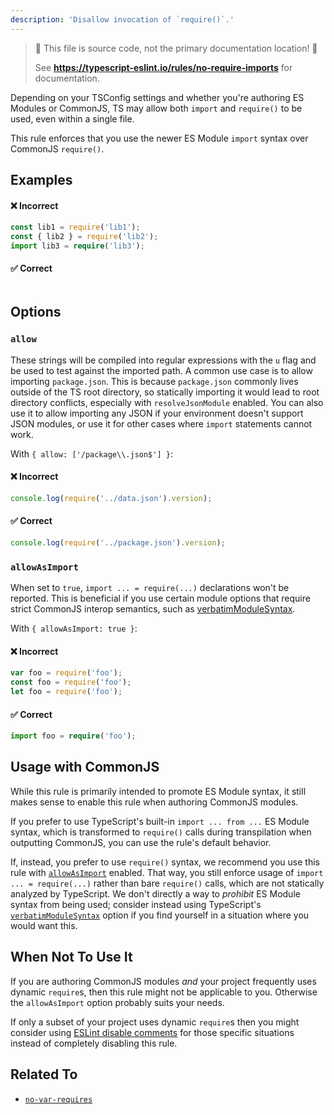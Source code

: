 ```yaml
---
description: 'Disallow invocation of `require()`.'
---
```


> 🛑 This file is source code, not the primary documentation location! 🛑
>
> See **https://typescript-eslint.io/rules/no-require-imports** for documentation.

Depending on your TSConfig settings and whether you're authoring ES Modules or CommonJS, TS may allow both `import` and `require()` to be used, even within a single file.

This rule enforces that you use the newer ES Module `import` syntax over CommonJS `require()`.

## Examples

<!--tabs-->

#### ❌ Incorrect

```ts
const lib1 = require('lib1');
const { lib2 } = require('lib2');
import lib3 = require('lib3');
```

#### ✅ Correct

```ts

```

<!--/tabs-->

## Options

### `allow`

<!-- insert option description -->

These strings will be compiled into regular expressions with the `u` flag and be used to test against the imported path. A common use case is to allow importing `package.json`. This is because `package.json` commonly lives outside of the TS root directory, so statically importing it would lead to root directory conflicts, especially with `resolveJsonModule` enabled. You can also use it to allow importing any JSON if your environment doesn't support JSON modules, or use it for other cases where `import` statements cannot work.

With `{ allow: ['/package\\.json$'] }`:

<!--tabs-->

#### ❌ Incorrect

```ts option='{ "allow": ["/package.json$"] }'
console.log(require('../data.json').version);
```

#### ✅ Correct

```ts option='{ "allow": ["/package.json$"] }'
console.log(require('../package.json').version);
```

<!--/tabs-->

### `allowAsImport`

<!-- insert option description -->

When set to `true`, `import ... = require(...)` declarations won't be reported.
This is beneficial if you use certain module options that require strict CommonJS interop semantics, such as [verbatimModuleSyntax](https://www.typescriptlang.org/tsconfig/#verbatimModuleSyntax).

With `{ allowAsImport: true }`:

<!--tabs-->

#### ❌ Incorrect

```ts option='{ "allowAsImport": true }'
var foo = require('foo');
const foo = require('foo');
let foo = require('foo');
```

#### ✅ Correct

```ts option='{ "allowAsImport": true }'
import foo = require('foo');

```

<!--/tabs-->

## Usage with CommonJS

While this rule is primarily intended to promote ES Module syntax, it still makes sense to enable this rule when authoring CommonJS modules.

If you prefer to use TypeScript's built-in `import ... from ...` ES Module syntax, which is transformed to `require()` calls during transpilation when outputting CommonJS, you can use the rule's default behavior.

If, instead, you prefer to use `require()` syntax, we recommend you use this rule with [`allowAsImport`](#allowAsImport) enabled.
That way, you still enforce usage of `import ... = require(...)` rather than bare `require()` calls, which are not statically analyzed by TypeScript.
We don't directly a way to _prohibit_ ES Module syntax from being used; consider instead using TypeScript's [`verbatimModuleSyntax`](https://www.typescriptlang.org/tsconfig/#verbatimModuleSyntax) option if you find yourself in a situation where you would want this.

## When Not To Use It

If you are authoring CommonJS modules _and_ your project frequently uses dynamic `require`s, then this rule might not be applicable to you.
Otherwise the `allowAsImport` option probably suits your needs.

If only a subset of your project uses dynamic `require`s then you might consider using [ESLint disable comments](https://eslint.org/docs/latest/use/configure/rules#using-configuration-comments-1) for those specific situations instead of completely disabling this rule.

## Related To

- [`no-var-requires`](https://github.com/typescript-eslint/typescript-eslint/tree/main/packages/eslint-plugin/docs/rules/no-var-requires.mdx)
